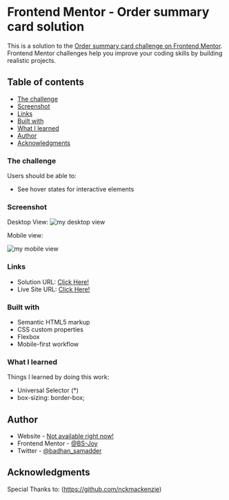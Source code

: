 # Frontend Mentor - Order summary card solution

This is a solution to the [Order summary card challenge on Frontend Mentor](https://www.frontendmentor.io/challenges/order-summary-component-QlPmajDUj). Frontend Mentor challenges help you improve your coding skills by building realistic projects. 

## Table of contents

  - [The challenge](#the-challenge)
  - [Screenshot](#screenshot)
  - [Links](#links)
  - [Built with](#built-with)
  - [What I learned](#what-i-learned)
- [Author](#author)
- [Acknowledgments](#acknowledgments)

### The challenge

Users should be able to:

- See hover states for interactive elements

### Screenshot
Desktop View:
![my desktop view](https://user-images.githubusercontent.com/65918163/147390344-f6f9473e-70df-4315-a298-1cced2592763.png)

Mobile view:

![my mobile view](https://user-images.githubusercontent.com/65918163/147390346-971dd53c-cc8e-41c5-865c-b9b204a32789.png)

### Links

- Solution URL: [Click Here!](https://github.com/BS-Joy/frontend-mentor-order-summary-component)
- Live Site URL: [Click Here!](https://bs-joy.github.io/frontend-mentor-order-summary-component/)

### Built with

- Semantic HTML5 markup
- CSS custom properties
- Flexbox
- Mobile-first workflow

### What I learned

Things I learned by doing this work:
- Universal Selector (*)
- box-sizing: border-box;

## Author

- Website - [Not available right now!](https://www.your-site.com)
- Frontend Mentor - [@BS-Joy](https://www.frontendmentor.io/profile/BS-Joy)
- Twitter - [@badhan_samadder](https://twitter.com/badhan_samadder)

## Acknowledgments

Special Thanks to: (https://github.com/nckmackenzie)
